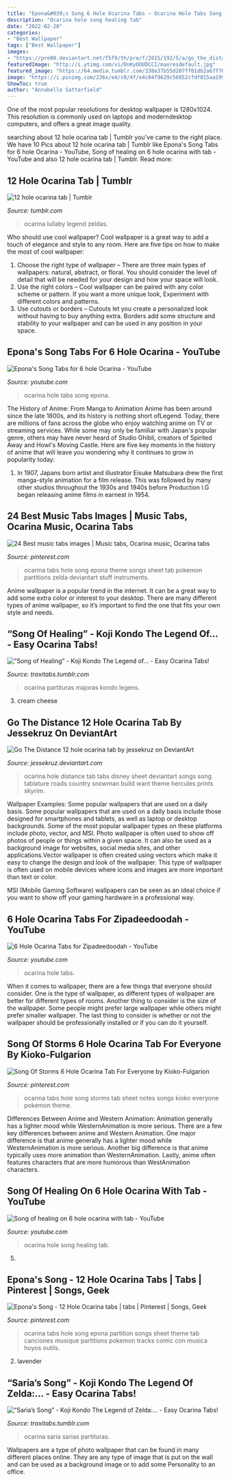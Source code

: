 ```yaml
---
title: "Epona&#039;s Song 6 Hole Ocarina Tabs ~ Ocarina Hole Tabs Song Epona"
description: "Ocarina hole song healing tab"
date: "2022-02-20"
categories:
- "Best Wallpaper"
tags: ["Best Wallpaper"]
images:
- "https://pre00.deviantart.net/f5f9/th/pre/f/2015/192/5/a/go_the_distance_12_hole_ocarina_tab_by_jessekruz-d90wx3a.png"
featuredImage: "http://i.ytimg.com/vi/DnKyOOUDCCI/maxresdefault.jpg"
featured_image: "https://64.media.tumblr.com/338e37b55d207ff01db2a67f70118215/tumblr_nf8amzWXRJ1u3k20fo1_1280.png"
image: "https://i.pinimg.com/236x/e4/c0/4f/e4c04f9629c56852cfdf815aa1998221--ocarina-music--hole-ocarina-tabs--hole.jpg"
ShowToc: true
author: "Annabelle Satterfield"
---
```



One of the most popular resolutions for desktop wallpaper is 1280x1024. This resolution is commonly used on laptops and moderndesktop computers, and offers a great image quality.

	

		
searching about 12 hole ocarina tab | Tumblr you've came to the right place. We have 10 Pics about 12 hole ocarina tab | Tumblr like Epona&#039;s Song Tabs for 6 hole Ocarina - YouTube, Song of healing on 6 hole ocarina with tab - YouTube and also 12 hole ocarina tab | Tumblr. Read more:
		
    
## 12 Hole Ocarina Tab | Tumblr

<img loading=lazy src="https://68.media.tumblr.com/6eb9febf6487691582324d83cfff82bd/tumblr_nf7jt0u0fP1u3k20fo2_r1_500.png" onerror="this.onerror=null;this.src='https://tse4.mm.bing.net/th?id=OIP.9fBu67V9OxvwaxijbUkXnQHaGZ&amp;pid=15.1';" alt="12 hole ocarina tab | Tumblr">

_Source: tumblr.com_

>ocarina lullaby legend zeldas. 

	

Who should use cool wallpaper?
Cool wallpaper is a great way to add a touch of elegance and style to any room. Here are five tips on how to make the most of cool wallpaper: 
1) Choose the right type of wallpaper – There are three main types of wallpapers: natural, abstract, or floral. You should consider the level of detail that will be needed for your design and how your space will look. 
2) Use the right colors – Cool wallpaper can be paired with any color scheme or pattern. If you want a more unique look, Experiment with different colors and patterns. 
3) Use cutouts or borders – Cutouts let you create a personalized look without having to buy anything extra. Borders add some structure and stability to your wallpaper and can be used in any position in your space.

    
## Epona&#039;s Song Tabs For 6 Hole Ocarina - YouTube

<img loading=lazy src="https://i.ytimg.com/vi/c4UmTFBE_zw/hqdefault.jpg" onerror="this.onerror=null;this.src='https://tse2.mm.bing.net/th?id=OIP.Hf-Kplc2xv8eHF6exNuzKQHaFj&amp;pid=15.1';" alt="Epona&#039;s Song Tabs for 6 hole Ocarina - YouTube">

_Source: youtube.com_

>ocarina hole tabs song epona. 

	

The History of Anime: From Manga to Animation
Anime has been around since the late 1800s, and its history is nothing short ofLegend. Today, there are millions of fans across the globe who enjoy watching anime on TV or streaming services. While some may only be familiar with Japan's popular genre, others may have never heard of Studio Ghibli, creators of Spirited Away and Howl's Moving Castle. Here are five key moments in the history of anime that will leave you wondering why it continues to grow in popularity today:
1) In 1907, Japans born artist and illustrator Eisuke Matsubara drew the first manga-style animation for a film release. This was followed by many other studios throughout the 1930s and 1940s before Production I.G began releasing anime films in earnest in 1954.

    
## 24 Best Music Tabs Images | Music Tabs, Ocarina Music, Ocarina Tabs

<img loading=lazy src="https://i.pinimg.com/236x/e4/c0/4f/e4c04f9629c56852cfdf815aa1998221--ocarina-music--hole-ocarina-tabs--hole.jpg" onerror="this.onerror=null;this.src='https://tse1.mm.bing.net/th?id=OIP.-lWUPbaQFgyr40izh8Y2QwAAAA&amp;pid=15.1';" alt="24 Best music tabs images | Music tabs, Ocarina music, Ocarina tabs">

_Source: pinterest.com_

>ocarina tabs hole song epona theme songs sheet tab pokemon partitions zelda deviantart stuff instruments. 

	

Anime wallpaper is a popular trend in the internet. It can be a great way to add some extra color or interest to your desktop. There are many different types of anime wallpaper, so it’s important to find the one that fits your own style and needs.

    
## “Song Of Healing” - Koji Kondo The Legend Of... - Easy Ocarina Tabs!

<img loading=lazy src="https://64.media.tumblr.com/338e37b55d207ff01db2a67f70118215/tumblr_nf8amzWXRJ1u3k20fo1_1280.png" onerror="this.onerror=null;this.src='https://tse2.mm.bing.net/th?id=OIP.XqUCenIqiyNoBQ5snQUe5AHaG2&amp;pid=15.1';" alt="“Song of Healing” - Koji Kondo The Legend of... - Easy Ocarina Tabs!">

_Source: traxitabs.tumblr.com_

>ocarina partituras majoras kondo legens. 

	

3. cream cheese 

    
## Go The Distance 12 Hole Ocarina Tab By Jessekruz On DeviantArt

<img loading=lazy src="https://pre00.deviantart.net/f5f9/th/pre/f/2015/192/5/a/go_the_distance_12_hole_ocarina_tab_by_jessekruz-d90wx3a.png" onerror="this.onerror=null;this.src='https://tse3.mm.bing.net/th?id=OIP.4cgEaq5fX6IZrfjLV0wdtQHaM9&amp;pid=15.1';" alt="Go The Distance 12 hole ocarina tab by jessekruz on DeviantArt">

_Source: jessekruz.deviantart.com_

>ocarina hole distance tab tabs disney sheet deviantart songs song tablature roads country snowman build want theme hercules prints skyrim. 

	

Wallpaper Examples: Some popular wallpapers that are used on a daily basis.
Some popular wallpapers that are used on a daily basis include those designed for smartphones and tablets, as well as laptop or desktop backgrounds. Some of the most popular wallpaper types on these platforms include photo, vector, and MSI. 
Photo wallpaper is often used to show off photos of people or things within a given space. It can also be used as a background image for websites, social media sites, and other applications.Vector wallpaper is often created using vectors which make it easy to change the design and look of the wallpaper. This type of wallpaper is often used on mobile devices where icons and images are more important than text or color. 

MSI (Mobile Gaming Software) wallpapers can be seen as an ideal choice if you want to show off your gaming hardware in a professional way.

    
## 6 Hole Ocarina Tabs For Zipadeedoodah - YouTube

<img loading=lazy src="https://i.ytimg.com/vi/VDghNqAKydE/hqdefault.jpg" onerror="this.onerror=null;this.src='https://tse3.mm.bing.net/th?id=OIP.wNd1kFvWWy_V9wq5Sv3b8wHaFj&amp;pid=15.1';" alt="6 Hole Ocarina Tabs for Zipadeedoodah - YouTube">

_Source: youtube.com_

>ocarina hole tabs. 

	

When it comes to wallpaper, there are a few things that everyone should consider. One is the type of wallpaper, as different types of wallpaper are better for different types of rooms. Another thing to consider is the size of the wallpaper. Some people might prefer large wallpaper while others might prefer smaller wallpaper. The last thing to consider is whether or not the wallpaper should be professionally installed or if you can do it yourself.

    
## Song Of Storms 6 Hole Ocarina Tab For Everyone By Kioko-Fulgarion

<img loading=lazy src="https://i.pinimg.com/originals/b3/b0/4d/b3b04d25c517b6d755e32cfdbe48a869.jpg" onerror="this.onerror=null;this.src='https://tse4.mm.bing.net/th?id=OIP.muFT793kNfubtAY19NONFgHaKL&amp;pid=15.1';" alt="Song Of Storms 6 Hole Ocarina Tab For Everyone by Kioko-Fulgarion">

_Source: pinterest.com_

>ocarina tabs hole song storms tab sheet notes songs kioko everyone pokemon theme. 

	

Differences Between Anime and Western Animation: Animation generally has a lighter mood while WesternAnimation is more serious.
There are a few key differences between anime and Western Animation. One major difference is that anime generally has a lighter mood while WesternAnimation is more serious. Another big difference is that anime typically uses more animation than WesternAnimation. Lastly, anime often features characters that are more humorous than WestAnimation characters.

    
## Song Of Healing On 6 Hole Ocarina With Tab - YouTube

<img loading=lazy src="http://i.ytimg.com/vi/DnKyOOUDCCI/maxresdefault.jpg" onerror="this.onerror=null;this.src='https://tse1.mm.bing.net/th?id=OIP.EHC64AWNkbiXz94mE-b8AAHaEK&amp;pid=15.1';" alt="Song of healing on 6 hole ocarina with tab - YouTube">

_Source: youtube.com_

>ocarina hole song healing tab. 

	

5.

    
## Epona&#039;s Song - 12 Hole Ocarina Tabs | Tabs | Pinterest | Songs, Geek

<img loading=lazy src="https://s-media-cache-ak0.pinimg.com/originals/e4/c0/4f/e4c04f9629c56852cfdf815aa1998221.jpg" onerror="this.onerror=null;this.src='https://tse2.mm.bing.net/th?id=OIP.KcrlpQ_mqxVNg6-zifMPfgHaFt&amp;pid=15.1';" alt="Epona&#039;s Song - 12 Hole Ocarina tabs | tabs | Pinterest | Songs, Geek">

_Source: pinterest.com_

>ocarina tabs hole song epona partition songs sheet theme tab canciones musique partitions pokemon tracks comic con musica hoyos outils. 

	

2. lavender 

    
## “Saria’s Song” - Koji Kondo The Legend Of Zelda:... - Easy Ocarina Tabs!

<img loading=lazy src="https://64.media.tumblr.com/ba77db17ffcc7b5ca208ffd83569f36e/tumblr_nf88c7dz621u3k20fo1_1280.png" onerror="this.onerror=null;this.src='https://tse2.mm.bing.net/th?id=OIP.q98OzQMsfSpX5luPWK0NsAHaEs&amp;pid=15.1';" alt="“Saria’s Song” - Koji Kondo The Legend of Zelda:... - Easy Ocarina Tabs!">

_Source: traxitabs.tumblr.com_

>ocarina saria sarias partituras. 

	



Wallpapers are a type of photo wallpaper that can be found in many different places online. They are any type of image that is put on the wall and can be used as a background image or to add some Personality to an office.

